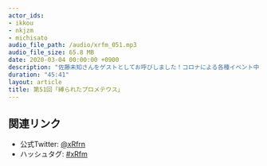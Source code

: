 ```yaml
---
actor_ids:
- ikkou
- nkjzm
- michisato
audio_file_path: /audio/xrfm_051.mp3
audio_file_size: 65.8 MB
date: 2020-03-04 00:00:00 +0900
description: "佐藤未知さんをゲストとしてお呼びしました！コロナによる各種イベント中止の話題を始め、資生堂のARメイク、ハコスコは脳活動計測デバイス、COLOR MIRROR、いらすとやのVR卒業式、fable in sleep展のAR展示会、縛られたプロメテウスの話をしました。"
duration: "45:41"
layout: article
title: 第51回「縛られたプロメテウス」
---
```


## 関連リンク

- 公式Twitter: [@xRfrn](https://twitter.com/xrfrn)
- ハッシュタグ: [#xRfm](https://twitter.com/hashtag/xRfm?src=hash)
